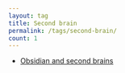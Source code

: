 ```yaml
---
layout: tag
title: Second brain
permalink: /tags/second-brain/
count: 1
---
```


- [Obsidian and second brains](https://blog.alphasmanifesto.com/2022/04/11/obsidian/)
